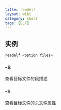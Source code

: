 ```yaml
---
title: readelf
layout: wiki
category: shell
tags: [ELF]
---
```


## 实例

~~~
readelf <option files>
~~~

### -S

查看目标文件的段描述

### -h

查看目标文件的头文件属性